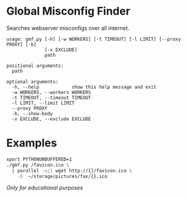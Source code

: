 # Global Misconfig Finder

Searches webserver misconfigs over all internet.

```
usage: gmf.py [-h] [-w WORKERS] [-t TIMEOUT] [-l LIMIT] [--proxy PROXY] [-b]
              [-x EXCLUDE]
              path

positional arguments:
  path

optional arguments:
  -h, --help            show this help message and exit
  -w WORKERS, --workers WORKERS
  -t TIMEOUT, --timeout TIMEOUT
  -l LIMIT, --limit LIMIT
  --proxy PROXY
  -b, --show-body
  -x EXCLUDE, --exclude EXCLUDE
```

# Examples

```sh
xport PYTHONUNBUFFERED=1
./gmf.py /favicon.ico \
  | parallel -uj1 wget http://{}/favicon.ico \
    -O  ~/storage/pictures/fav/{}.ico
```

_Only for educational purposes_
